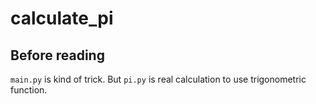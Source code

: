 # calculate_pi

## Before reading
<code>main.py</code> is kind of trick. But <code>pi.py</code> is real calculation to use trigonometric function.
